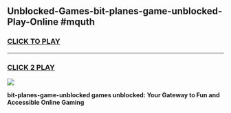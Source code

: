 
## Unblocked-Games-bit-planes-game-unblocked-Play-Online #mquth
<h3>
<a href="https://news.freeplayer.one?title=bit-planes-game-unblocked&ref=3">CLICK TO PLAY</a></h3>
<hr>

<h3>
<a href="https://news.freeplayer.one?title=bit-planes-game-unblocked&ref=3">CLICK 2 PLAY</a>
  
</h3>

<a href="https://news.freeplayer.one?title=bit-planes-game-unblocked&ref=3"><img src="https://clearcache.store/games.png"></a>


**bit-planes-game-unblocked games unblocked: Your Gateway to Fun and Accessible Online Gaming**

